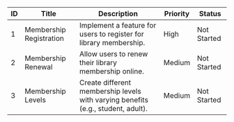 | ID   | Title                               | Description                                                                      | Priority | Status       |
|------|-------------------------------------|----------------------------------------------------------------------------------|----------|--------------|
| 1    | Membership Registration             | Implement a feature for users to register for library membership.               | High     | Not Started  |
| 2    | Membership Renewal                  | Allow users to renew their library membership online.                            | Medium   | Not Started  |
| 3    | Membership Levels                   | Create different membership levels with varying benefits (e.g., student, adult). | Medium   | Not Started  |
